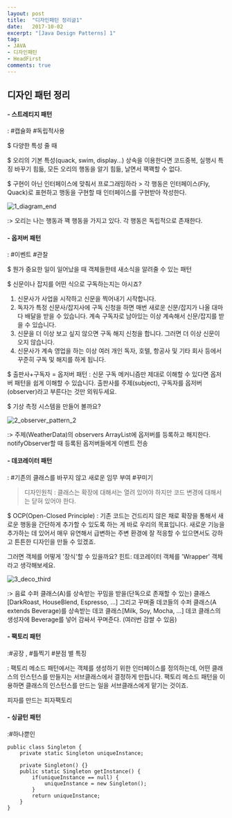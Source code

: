 ```yaml
---
layout: post
title:  "디자인패턴 정리글1"
date:   2017-10-02
excerpt: "[Java Design Patterns] 1"
tag:
- JAVA
- 디자인패턴
- HeadFirst
comments: true
---
```



## 디자인 패턴 정리

#### - 스트레티지 패턴

: #캡슐화 #독립적사용

$ 다양한 특성 줄 때

$ 오리의 기본 특성(quack, swim, display…) 상속을 이용한다면 코드중복, 실행시 특징 바꾸기 힘듦, 모든 오리의 행동을 알기 힘듦, 날면서 꽥꽥할 수 없다.

$ 구현이 아닌 인터페이스에 맞춰서 프로그래밍하라 > 각 행동은 인터페이스(Fly, Quack)로 표현하고 행동을 구현할 때 인터페이스를 구현받아 작성한다.

![1_diagram_end](/Users/todayistheday/Documents/스터디\mdFile_pic\1_diagram_end.PNG)

:> 오리는 나는 행동과 꽥 행동을 가지고 있다. 각 행동은 독립적으로 존재한다.



#### - 옵저버 패턴

: #이벤트 #관찰

$ 뭔가 중요한 일이 일어났을 때 객체들한테 새소식을 알려줄 수 있는 패턴

$ 신문이나 잡지를 어떤 식으로 구독하는지는 아시죠?

1. 신문사가 사업을 시작하고 신문을 찍어내기 시작합니다.
2. 독자가 특정 신문사/잡지사에 구독 신청을 하면 매번 새로운 신문/잡지가 나올 대마다 배달을 받을 수 있습니다. 계속 구독자로 남아있는 이상 계속해서 신문/잡지를 받을 수 있습니다.
3. 신문을 더 이상 보고 싶지 않으면 구독 해지 신청을 합니다. 그러면 더 이상 신문이 오지 않습니다.
4. 신문사가 계속 영업을 하는 이상 여러 개인 독자, 호텔, 항공사 및 기타 회사 등에서 꾸준히 구독 및 해지를 하게 됩니다.

$ 출판사+구독자 = 옵저버 패턴
: 신문 구독 메커니즘만 제대로 이해할 수 있다면 옵저버 패턴을 쉽게 이해할 수 있습니다. 출판사를 주제(subject), 구독자를 옵저버(observer)라고 부른다는 것만 외워두세요.

$ 기상 측정 시스템을 만들어 볼까요?

![2_observer_pattern_2](/Users/todayistheday/Documents/스터디\mdFile_pic\2_observer_pattern_2.PNG)

:> 주제(WeatherData)의 observers ArrayList에 옵저버를 등록하고 해지한다. notifyObserver할 때  등록된 옵저버들에게 이벤트 전송

#### - 데코레이터 패턴

: #기존의 클래스를 바꾸지 않고 새로운 임무 부여 #꾸미기

> 디자인원칙 : 클래스는 확장에 대해서는 열려 있어야 하지만 코드 변경에 대해서는 닫혀 있어야 한다.

$ OCP(Open-Closed Principle) : 기존 코드는 건드리지 않은 채로 확장을 통해서 새로운 행동을 간단하게 추가할 수 있도록 하는 게 바로 우리의 목표입니다. 새로운 기능을 추가하는 데 있어서 매우 유연해서 급변하는 주변 환경에 잘 적응할 수 있으면서도 강하고 튼튼한 디자인을 만들 수 있겠죠.

그러면 객체를 어떻게 '장식'할 수 있을까요? 
힌트: 데코레이터 객체를 'Wrapper' 객체라고 생각해보세요.

![3_deco_third](/Users/todayistheday/Documents/스터디\mdFile_pic\3_deco_third.PNG)

:> 음료 수퍼 클래스(A)를 상속받는 꾸밈을 받을(단독으로 존재할 수 있는) 클래스[DarkRoast, HouseBlend, Espresso, …] 그리고 꾸며줄 데코들의 수퍼 클래스(A extends Beverage)를 상속받는 데코 클래스[Milk, Soy, Mocha, …] 데코 클래스의 생성자에 Beverage를 넣어 감싸서 꾸며준다. (여러번 감쌀 수 있음)



#### - 팩토리 패턴

:#공장 , #틀찍기 #분점 별 특징

: 팩토리 메소드 패턴에서는 객체를 생성하기 위한 인터페이스를 정의하는데, 어떤 클래스의 인스턴스를 만들지는 서브클래스에서 결정하게 만듭니다. 팩토리 메소드 패턴을 이용하면 클래스의 인스턴스를 만드는 일을 서브클래스에게 맡기는 것이죠.

피자를 만드는 피자팩토리



#### - 싱글턴 패턴

:#하나뿐인

```
public class Singleton {
	private static Singleton uniqueInstance;
	
	private Singleton() {}
	public static Singleton getInstance() {
		if(uniqueInstance == null) {
			uniqueInstance = new Singleton();
		}
		return uniqueInstance;
	}
}
```

